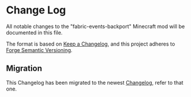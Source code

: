 # Change Log

All notable changes to the "fabric-events-backport" Minecraft mod will be documented in this file.

The format is based on [Keep a Changelog](https://keepachangelog.com/en/1.0.0/),
and this project adheres to [Forge Semantic Versioning](https://mcforge.readthedocs.io/en/latest/gettingstarted/versioning/#versioning).

## **Migration**
This Changelog has been migrated to the newest [Changelog](https://github.com/Nyphet/fabric-events-backport/blob/master/CHANGELOG.md), refer to that one.
